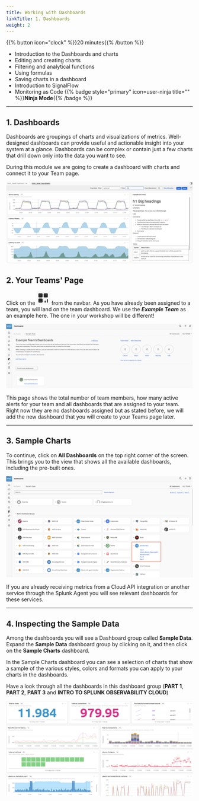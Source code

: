 ```yaml
---
title: Working with Dashboards
linkTitle: 1. Dashboards
weight: 2
---
```


{{% button icon="clock" %}}20 minutes{{% /button %}}

- Introduction to the Dashboards and charts
- Editing and creating charts
- Filtering and analytical functions
- Using formulas
- Saving charts in a dashboard
- Introduction to SignalFlow
- Monitoring as Code {{% badge style="primary" icon=user-ninja title="" %}}**Ninja Mode**{{% /badge %}}

---

## 1. Dashboards

Dashboards are groupings of charts and visualizations of metrics. Well-designed dashboards can provide useful and actionable insight into your system at a glance. Dashboards can be complex or contain just a few charts that drill down only into the data you want to see.

During this module we are going to create a dashboard with charts and connect it to your Team page.

![Example Dashboard](../images/example-dashboard.png)

## 2. Your Teams' Page

Click on the ![dashboards button](../images/dashboards.png?classes=inline&height=25px) from the navbar. As you have already been assigned to a team, you will land on the team dashboard. We use the ***Example Team*** as an example here. The one in your workshop will be different!

![Team Dashboard1](../images/team-dashboard.png)

This page shows the total number of team members, how many active alerts for your team and all dashboards that are assigned to your team. Right now they are no dashboards assigned but as stated before, we will add the new dashboard that you will create to your Teams page later.

---

## 3. Sample Charts

To continue, click on **All Dashboards** on the top right corner of the screen.
This brings you to the view that shows all the available dashboards, including the pre-built ones.

![Sample Data](../images/sample-data.png)

If you are already receiving metrics from a Cloud API integration or another service through the Splunk Agent you will see relevant dashboards for these services.

---

## 4. Inspecting the Sample Data

Among the dashboards you will see a Dashboard group called **Sample Data**. Expand the **Sample Data** dashboard group by clicking on it, and then click on the **Sample Charts** dashboard.

In the Sample Charts dashboard you can see a selection of charts that show a sample of the various styles, colors and formats you can apply to your charts in the dashboards.

Have a look through all the dashboards in this dashboard group (**PART 1**, **PART 2**, **PART 3** and **INTRO TO SPLUNK OBSERVABILITY CLOUD**)

![Sample Charts](../images/sample-charts.png)
